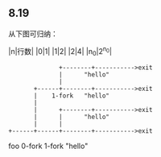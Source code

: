 ## 8.19

从下图可归纳：

|n|行数|
|0|1|
|1|2|
|2|4|
|n<sub>0</sub>|2<sup>n<sub>0</sub></sup>|


                  +--------+----------->exit
                  |      "hello"
                  |
           +------+--------+----------->exit
           |    1-fork   "hello"
           |
           |      +--------+----------->exit
           |      |      "hello"
           |      |
    +------+------+--------+----------->exit
   foo  0-fork  1-fork   "hello"
